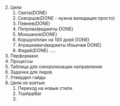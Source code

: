 2. Цели
	1. Света(DONE)
	2. Скворцов(DONE - нужна валидация просто)
	3. Певнев(DONE)	
	4. Петрова(виджеты DONE)
	5. Мокшанов(DONE)
	6. Коршун(план на 100 дней DONE)
	7. Атрашкевич(виджеты Ильичев DONE)
	8. Федяй(DONE)
	.....
3. Перформанс
4. Процессы
5. Таблица для синхронизации направления
6. Задачки для лидов
7. Утвердил гайды
8. Цели не взятые: 
	1. Переход на новые стили
	2. TopAppBar
	3.